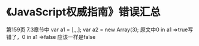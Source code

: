 # 《JavaScript权威指南》错误汇总

第159页 7.3章节中
var a1 = [,,,];
var a2 = new Array(3);
原文中0 in a1 =>true写错了，0 in a1 =>false 应该一样是false